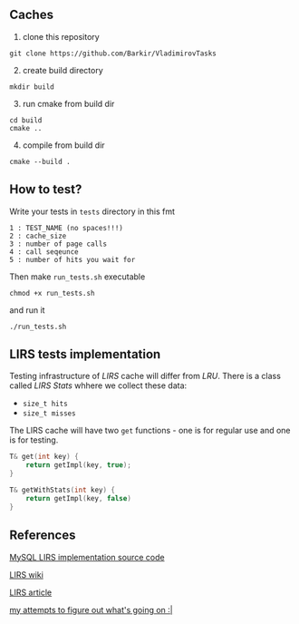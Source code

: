 ## Caches

1. clone this repository

```
git clone https://github.com/Barkir/VladimirovTasks
```
2. create build directory

```
mkdir build
```

3. run cmake from build dir

```
cd build
cmake ..
```

4. compile from build dir
```
cmake --build .
```

## How to test?
Write your tests in `tests` directory in this fmt

```
1 : TEST_NAME (no spaces!!!)
2 : cache_size
3 : number of page calls
4 : call seqeunce
5 : number of hits you wait for
```

Then make `run_tests.sh` executable
```
chmod +x run_tests.sh
```

and run it

```
./run_tests.sh
```


## LIRS tests implementation

Testing infrastructure of *LIRS* cache will differ from *LRU*.
There is a class called _LIRS Stats_ whhere we collect these data:

- `size_t hits`
- `size_t misses`

The LIRS cache will have two `get` functions - one is for regular use and one is for testing.

```cpp
T& get(int key) {
    return getImpl(key, true);
}

T& getWithStats(int key) {
    return getImpl(key, false)
}
```

## References
[MySQL LIRS implementation source code](https://www.iskm.org/mysql56/pgman_8hpp_source.html)

[LIRS wiki](https://en.wikipedia.org/wiki/LIRS_caching_algorithm)

[LIRS article](https://ranger.uta.edu/~sjiang/pubs/papers/jiang02_LIRS.pdf)

[my attempts to figure out what's going on :| ](./lirs_tryhard.md)




